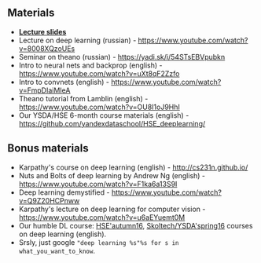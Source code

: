 
## Materials
* [__Lecture slides__](https://yadi.sk/i/yAO2AJ3M3EKP8g)
* Lecture on deep learning (russian) - https://www.youtube.com/watch?v=8008XQzoUEs
* Seminar on theano (russian) - https://yadi.sk/i/54STsEBVpubkn
* Intro to neural nets and backprop (english) - https://www.youtube.com/watch?v=uXt8qF2Zzfo
* Intro to convnets (english) - https://www.youtube.com/watch?v=FmpDIaiMIeA
* Theano tutorial from Lamblin (english) - https://www.youtube.com/watch?v=OU8I1oJ9HhI
* Our YSDA/HSE 6-month course materials (english) - https://github.com/yandexdataschool/HSE_deeplearning/

## Bonus materials
* Karpathy's course on deep learning (english) - http://cs231n.github.io/
* Nuts and Bolts of deep learning by Andrew Ng (english) - https://www.youtube.com/watch?v=F1ka6a13S9I
* Deep learning demystified - https://www.youtube.com/watch?v=Q9Z20HCPnww
* Karpathy's lecture on deep learning for computer vision - https://www.youtube.com/watch?v=u6aEYuemt0M
* Our humble DL course: [HSE'autumn16](https://github.com/yandexdataschool/HSE_deeplearning), [Skoltech/YSDA'spring16](https://github.com/ddtm/dl-course/) courses on deep learning (english).
* Srsly, just google `"deep learning %s"%s for s in what_you_want_to_know`.

